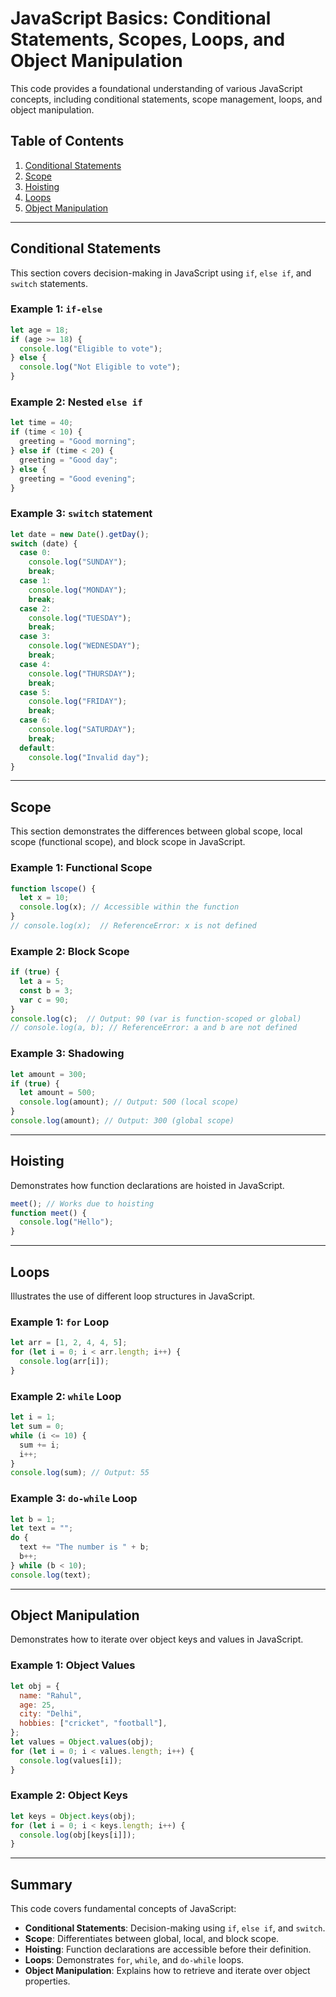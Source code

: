 # JavaScript Basics: Conditional Statements, Scopes, Loops, and Object Manipulation

This code provides a foundational understanding of various JavaScript concepts, including conditional statements, scope management, loops, and object manipulation.

## Table of Contents
1. [Conditional Statements](#conditional-statements)
2. [Scope](#scope)
3. [Hoisting](#hoisting)
4. [Loops](#loops)
5. [Object Manipulation](#object-manipulation)

---

## Conditional Statements
This section covers decision-making in JavaScript using `if`, `else if`, and `switch` statements.

### Example 1: `if-else`
```javascript
let age = 18;
if (age >= 18) {
  console.log("Eligible to vote");
} else {
  console.log("Not Eligible to vote");
}
```

### Example 2: Nested `else if`
```javascript
let time = 40;
if (time < 10) {
  greeting = "Good morning";
} else if (time < 20) {
  greeting = "Good day";
} else {
  greeting = "Good evening";
}
```

### Example 3: `switch` statement
```javascript
let date = new Date().getDay();
switch (date) {
  case 0:
    console.log("SUNDAY");
    break;
  case 1:
    console.log("MONDAY");
    break;
  case 2:
    console.log("TUESDAY");
    break;
  case 3:
    console.log("WEDNESDAY");
    break;
  case 4:
    console.log("THURSDAY");
    break;
  case 5:
    console.log("FRIDAY");
    break;
  case 6:
    console.log("SATURDAY");
    break;
  default:
    console.log("Invalid day");
}
```

---

## Scope
This section demonstrates the differences between global scope, local scope (functional scope), and block scope in JavaScript.

### Example 1: Functional Scope
```javascript
function lscope() {
  let x = 10;
  console.log(x); // Accessible within the function
}
// console.log(x);  // ReferenceError: x is not defined
```

### Example 2: Block Scope
```javascript
if (true) {
  let a = 5;
  const b = 3;
  var c = 90;
}
console.log(c);  // Output: 90 (var is function-scoped or global)
// console.log(a, b); // ReferenceError: a and b are not defined
```

### Example 3: Shadowing
```javascript
let amount = 300;
if (true) {
  let amount = 500;
  console.log(amount); // Output: 500 (local scope)
}
console.log(amount); // Output: 300 (global scope)
```

---

## Hoisting
Demonstrates how function declarations are hoisted in JavaScript.
```javascript
meet(); // Works due to hoisting
function meet() {
  console.log("Hello");
}
```

---

## Loops
Illustrates the use of different loop structures in JavaScript.

### Example 1: `for` Loop
```javascript
let arr = [1, 2, 4, 4, 5];
for (let i = 0; i < arr.length; i++) {
  console.log(arr[i]);
}
```

### Example 2: `while` Loop
```javascript
let i = 1;
let sum = 0;
while (i <= 10) {
  sum += i;
  i++;
}
console.log(sum); // Output: 55
```

### Example 3: `do-while` Loop
```javascript
let b = 1;
let text = "";
do {
  text += "The number is " + b;
  b++;
} while (b < 10);
console.log(text);
```

---

## Object Manipulation
Demonstrates how to iterate over object keys and values in JavaScript.

### Example 1: Object Values
```javascript
let obj = {
  name: "Rahul",
  age: 25,
  city: "Delhi",
  hobbies: ["cricket", "football"],
};
let values = Object.values(obj);
for (let i = 0; i < values.length; i++) {
  console.log(values[i]);
}
```

### Example 2: Object Keys
```javascript
let keys = Object.keys(obj);
for (let i = 0; i < keys.length; i++) {
  console.log(obj[keys[i]]);
}
```

---

## Summary
This code covers fundamental concepts of JavaScript:
- **Conditional Statements**: Decision-making using `if`, `else if`, and `switch`.
- **Scope**: Differentiates between global, local, and block scope.
- **Hoisting**: Function declarations are accessible before their definition.
- **Loops**: Demonstrates `for`, `while`, and `do-while` loops.
- **Object Manipulation**: Explains how to retrieve and iterate over object properties.



